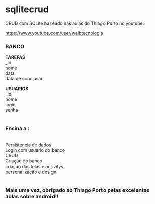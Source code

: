 # sqlitecrud

CRUD com SQLite baseado nas aulas do Thiago Porto no youtube:

https://www.youtube.com/user/waibtecnologia

<h3> <c> BANCO </c> </h3>
<b> TAREFAS </b> <br />
_id <br />
nome <br />
data <br />
data de conclusao <br />

<b> USUARIOS </b> <br />
_id <br />
nome <br />
login <br />
senha <br />

<h1/>
<h3><b>Ensina a :</b></h3>
<br/>
Persistencia de dados<br />
Login com usuario do banco<br />
CRUD<br />
Criação do banco<br />
criação das telas e activitys<br />
personalização e design<br />
<br />
<h3>
Mais uma vez, obrigado ao Thiago Porto pelas excelentes aulas sobre android!!
</h3>
